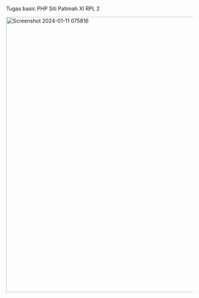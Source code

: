 Tugas basic PHP
Siti Patimah XI RPL 2

<img width="742" alt="Screenshot 2024-01-11 075816" src="https://github.com/Sitipatimaah/tugas-basic-php-/assets/118707249/57a4db88-e5d1-42f7-928a-165f14b4ece3">
